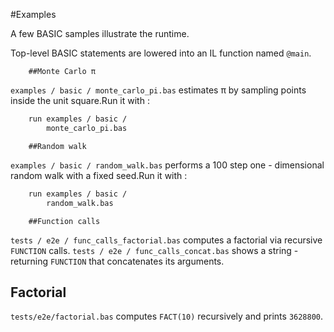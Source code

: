 #Examples

A few BASIC samples illustrate the runtime.

Top-level BASIC statements are lowered into an IL function named `@main`.

        ##Monte Carlo π

`examples /
        basic /
        monte_carlo_pi.bas` estimates π by sampling points inside the unit square.Run it with :

```sh ilc front basic -
    run examples / basic /
        monte_carlo_pi.bas
```

        ##Random walk

`examples /
        basic / random_walk.bas` performs a 100 step one -
    dimensional random walk with a fixed seed.Run it with :

```sh ilc front basic -
    run examples / basic /
        random_walk.bas
```

        ##Function calls

`tests /
        e2e / func_calls_factorial.bas` computes a factorial via recursive
`FUNCTION` calls. `tests / e2e / func_calls_concat.bas` shows a string -
    returning
`FUNCTION` that concatenates its arguments.

## Factorial

`tests/e2e/factorial.bas` computes `FACT(10)` recursively and prints `3628800`.
